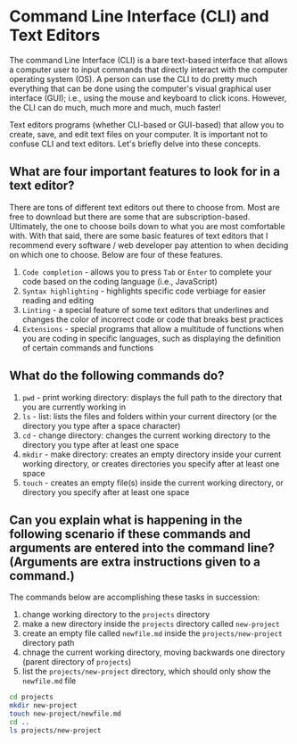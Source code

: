 # Command Line Interface (CLI) and Text Editors

The command Line Interface (CLI) is a bare text-based interface that allows a computer user to input commands that directly interact with the
computer operating system (OS). A person can use the CLI to do pretty much everything that can be done using the computer's visual graphical 
user interface (GUI); i.e., using the mouse and keyboard to click icons. However, the CLI can do much, much more and much, much faster!

Text editors programs (whether CLI-based or GUI-based) that allow you to create, save, and edit text files on your computer. It is important not
to confuse CLI and text editors. Let's briefly delve into these concepts.

## What are four important features to look for in a text editor?

There are tons of different text editors out there to choose from. Most are free to download but there are some that are subscription-based. Ultimately, 
the one to choose boils down to what you are most comfortable with. With that said, there are some basic features of text editors that I recommend 
every software / web developer pay attention to when deciding on which one to choose. Below are four of these features.
1. `Code completion` - allows you to press `Tab` or `Enter` to complete your code based on the coding language (i.e., JavaScript)
2. `Syntax highlighting` - highlights specific code verbiage for easier reading and editing
3. `Linting` - a special feature of some text editors that underlines and changes the color of incorrect code or code that breaks best practices
4. `Extensions` - special programs that allow a multitude of functions when you are coding in specific languages, such as displaying the definition of certain commands and functions

## What do the following commands do?

1. `pwd` - print working directory: displays the full path to the directory that you are currently working in
2. `ls` - list: lists the files and folders within your current directory (or the directory you type after a space character)
3. `cd` - change directory: changes the current working directory to the directory you type after at least one space
4. `mkdir` - make directory: creates an empty directory inside your current working directory, or creates directories you specify after at least one space
5. `touch` - creates an empty file(s) inside the current working directory, or directory you specify after at least one space

## Can you explain what is happening in the following scenario if these commands and arguments are entered into the command line? (Arguments are extra instructions given to a command.)

The commands below are accomplishing these tasks in succession:
1. change working directory to the `projects` directory
2. make a new directory inside the `projects` directory called `new-project`
3. create an empty file called `newfile.md` inside the `projects/new-project` directory path
4. chnage the current working directory, moving backwards one directory (parent directory of `projects`)
5. list the `projects/new-project` directory, which should only show the `newfile.md` file

```bash
cd projects
mkdir new-project
touch new-project/newfile.md
cd ..
ls projects/new-project
```
